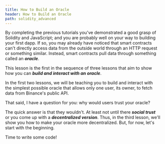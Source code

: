 ```yaml
---
title: How to Build an Oracle
header: How to Build an Oracle
path: solidity_advanced
---
```


By completing the previous tutorials you've demonstrated a good grasp of Solidity and JavaScript; and you are probably well on your way to building your first dapp. If so, you may already have noticed that smart contracts can't directly access data from the outside world through an HTTP request or something similar. Instead, smart contracts pull data through something called an **_oracle_**. 

This lesson is the first in the sequence of three lessons that aim to show how you can **_build and interact with an oracle_**.

In the first two lessons, we will be teaching you to build and interact with the simplest possible oracle that allows only one user, its owner, to fetch data from Binance's public API.

That said, I have a question for you: why would users trust your oracle?

The quick answer is that they wouldn't. At least not until there **_social trust_** or you come up with a **_decentralized version_**. Thus, in the third lesson, we'll show you how to make your oracle more decentralized. But, for now, let's start with the beginning.

Time to write some code!
